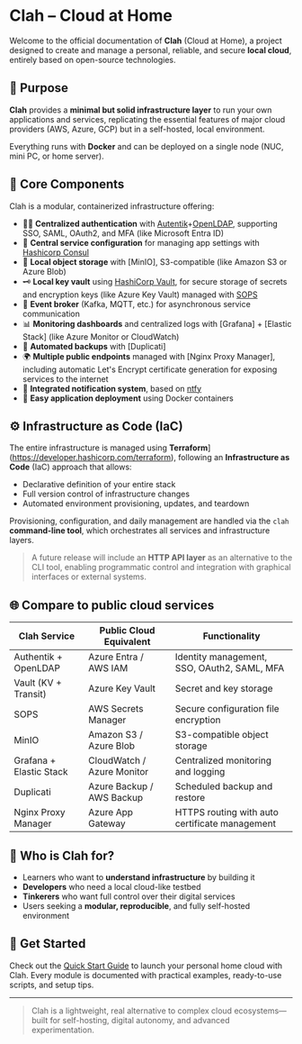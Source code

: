 # Clah – Cloud at Home

Welcome to the official documentation of **Clah** (Cloud at Home), a project designed to create and manage a personal, reliable, and secure **local cloud**, entirely based on open-source technologies.

## 🎯 Purpose

**Clah** provides a **minimal but solid infrastructure layer** to run your own applications and services, replicating the essential features of major cloud providers (AWS, Azure, GCP) but in a self-hosted, local environment.

Everything runs with **Docker** and can be deployed on a single node (NUC, mini PC, or home server).

## 🧱 Core Components

Clah is a modular, containerized infrastructure offering:

- 🧑‍💻 **Centralized authentication** with [Autentik](https://goauthentik.io/)+[OpenLDAP](https://hub.docker.com/r/bitnami/openldap/), supporting SSO, SAML, OAuth2, and MFA (like Microsoft Entra ID)
- 🧾 **Central service configuration** for managing app settings with [Hashicorp Consul](https://developer.hashicorp.com/consul)
- 💾 **Local object storage** with [MinIO], S3-compatible (like Amazon S3 or Azure Blob)
- 🗝️ **Local key vault** using [HashiCorp Vault](https://developer.hashicorp.com/vault), for secure storage of secrets and encryption keys (like Azure Key Vault) managed with [SOPS](https://github.com/getsops)
- 📡 **Event broker** (Kafka, MQTT, etc.) for asynchronous service communication
- 📊 **Monitoring dashboards** and centralized logs with [Grafana] + [Elastic Stack] (like Azure Monitor or CloudWatch)
- 🔁 **Automated backups** with [Duplicati]
- 🌍 **Multiple public endpoints** managed with [Nginx Proxy Manager], including automatic Let's Encrypt certificate generation for exposing services to the internet
- 🔔 **Integrated notification system**, based on [ntfy](https://ntfy.sh/)
- 🚀 **Easy application deployment** using Docker containers

## ⚙️ Infrastructure as Code (IaC)

The entire infrastructure is managed using **Terraform**](https://developer.hashicorp.com/terraform), following an **Infrastructure as Code** (IaC) approach that allows:

- Declarative definition of your entire stack
- Full version control of infrastructure changes
- Automated environment provisioning, updates, and teardown

Provisioning, configuration, and daily management are handled via the `clah` **command-line tool**, which orchestrates all services and infrastructure layers.

> A future release will include an **HTTP API layer** as an alternative to the CLI tool, enabling programmatic control and integration with graphical interfaces or external systems.

## 🌐 Compare to public cloud services

| Clah Service            | Public Cloud Equivalent | Functionality                                  |
|-------------------------|--------------------------|------------------------------------------------|
| Authentik + OpenLDAP    | Azure Entra / AWS IAM    | Identity management, SSO, OAuth2, SAML, MFA    |
| Vault (KV + Transit)    | Azure Key Vault          | Secret and key storage                         |
| SOPS                    | AWS Secrets Manager      | Secure configuration file encryption           |
| MinIO                   | Amazon S3 / Azure Blob   | S3-compatible object storage                   |
| Grafana + Elastic Stack | CloudWatch / Azure Monitor | Centralized monitoring and logging           |
| Duplicati               | Azure Backup / AWS Backup| Scheduled backup and restore                   |
| Nginx Proxy Manager     | Azure App Gateway        | HTTPS routing with auto certificate management |

## 🧪 Who is Clah for?

- Learners who want to **understand infrastructure** by building it
- **Developers** who need a local cloud-like testbed
- **Tinkerers** who want full control over their digital services
- Users seeking a **modular, reproducible**, and fully self-hosted environment

## 🚀 Get Started

Check out the [Quick Start Guide](getting-started.md) to launch your personal home cloud with Clah. Every module is documented with practical examples, ready-to-use scripts, and setup tips.

---

> Clah is a lightweight, real alternative to complex cloud ecosystems—built for self-hosting, digital autonomy, and advanced experimentation.
